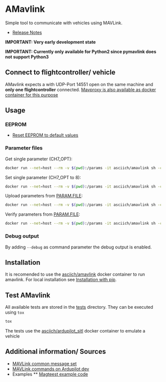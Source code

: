# AMavlink

Simple tool to communicate with vehicles using MAVLink.

* [Release Notes](release_notes.md)

**IMPORTANT: Very early development state**

**IMPORTANT: Currently only available for Python2 since pymavlink does not support Python3**

## Connect to flightcontroller/ vehicle

AMavlink expects a with UDP-Port 14551 open on the same machine and **only one flightcontroller** connected.
[Mavproxy is also available as docker container for this purpose](https://hub.docker.com/r/asciich/mavproxy/)

## Usage

### EEPROM

* [Reset EEPROM to default values](docs/reset_eeprom_to_default_values.md)

### Parameter files

Get single parameter (CH7_OPT):
```bash
docker run --net=host --rm -v $(pwd):/params -it asciich/amavlink sh -c "amavlink param --get CH7_OPT"
```

Set single parameter (CH7_OPT to 8):
```bash
docker run --net=host --rm -v $(pwd):/params -it asciich/amavlink sh -c "amavlink param --set CH7_OPT 8
```

Upload parameters from [PARAM.FILE](doc/param_file.md):

```bash
docker run --net=host --rm -v $(pwd):/params -it asciich/amavlink sh -c "amavlink paramfile --upload /params/PARAM.FILE
```

Verify parameters from [PARAM.FILE](doc/param_file.md):

```bash
docker run --net=host --rm -v $(pwd):/params -it asciich/amavlink sh -c "amavlink paramfile --verify /params/PARAM.FILE
```

### Debug output

By adding ```--debug``` as command parameter the debug output is enabled.

## Installation

It is recomended to use the [asciich/amavlink](https://hub.docker.com/r/asciich/amavlink/) docker container to run amavlink.
For local installation see [Installation with pip](doc/installation_pip.md).

## Test AMavlink

All available tests are stored in the [tests](amavlink/tests/) directory. They can be executed using ```tox```

```bash
tox
```

The tests use the [asciich/ardupilot_sitl](https://github.com/asciich/docker-ardupilot_sitl) docker container to emulate a vehicle

## Additional information/ Sources

* [MAVLink common message set](http://mavlink.org/messages/common)
* [MAVLink commands on Ardupilot dev](http://ardupilot.org/dev/docs/mavlink-commands.html)
* Examples
** [Magteest example code](https://www.samba.org/tridge/UAV/pymavlink/unpacked/examples/magtest.py)